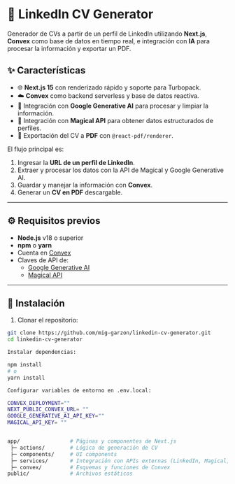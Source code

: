 # 📄 LinkedIn CV Generator

Generador de CVs a partir de un perfil de LinkedIn utilizando **Next.js**, **Convex** como base de datos en tiempo real, e integración con **IA** para procesar la información y exportar un PDF.

## ✨ Características

- 🌐 **Next.js 15** con renderizado rápido y soporte para Turbopack.  
- ☁️ **Convex** como backend serverless y base de datos reactiva.  
- 🤖 Integración con **Google Generative AI** para procesar y limpiar la información.  
- 🔑 Integración con **Magical API** para obtener datos estructurados de perfiles.  
- 📄 Exportación del CV a **PDF** con `@react-pdf/renderer`.  

El flujo principal es:  
1. Ingresar la **URL de un perfil de LinkedIn**.  
2. Extraer y procesar los datos con la API de Magical y Google Generative AI.  
3. Guardar y manejar la información con **Convex**.  
4. Generar un **CV en PDF** descargable.  

---

## ⚙️ Requisitos previos

- **Node.js** v18 o superior  
- **npm** o **yarn**  
- Cuenta en [Convex](https://www.convex.dev/)  
- Claves de API de:
  - [Google Generative AI](https://ai.google.dev/)  
  - [Magical API](https://www.magicalapi.com/)  

---

## 🚀 Instalación

1. Clonar el repositorio:

```bash
git clone https://github.com/mig-garzon/linkedin-cv-generator.git
cd linkedin-cv-generator

Instalar dependencias:

npm install
# o
yarn install

Configurar variables de entorno en .env.local:

CONVEX_DEPLOYMENT=""
NEXT_PUBLIC_CONVEX_URL= ""
GOOGLE_GENERATIVE_AI_API_KEY=""
MAGICAL_API_KEY= ""


app/                # Páginas y componentes de Next.js
 ├─ actions/        # Lógica de generación de CV
 ├─ components/     # UI components
 ├─ services/       # Integración con APIs externas (LinkedIn, Magical, Google AI)
 ├─ convex/         # Esquemas y funciones de Convex
public/             # Archivos estáticos
